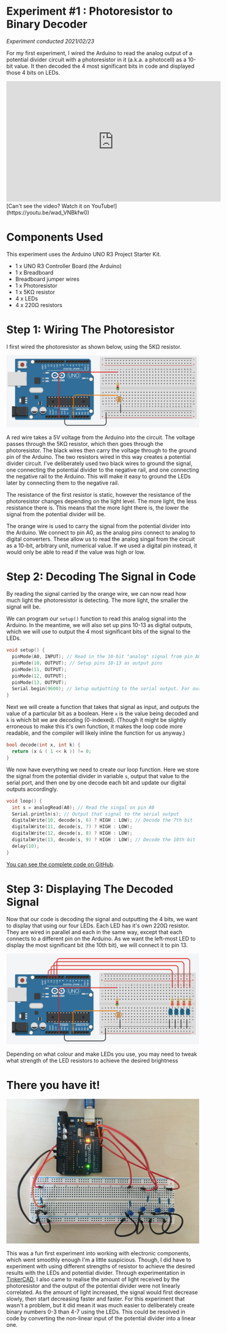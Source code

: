 # Experiment #1 : Photoresistor to Binary Decoder
*Experiment conducted 2021/02/23*

For my first experiment, I wired the Arduino to read the analog output of a potential divider circuit with a photoresistor in it (a.k.a. a photocell) as a 10-bit value. It then decoded the 4 most significant bits in code and displayed those 4 bits on LEDs.

<iframe width="560" height="315" src="https://www.youtube.com/embed/wad_VNBkfw0" title="YouTube video player" frameborder="0" allow="accelerometer; autoplay; clipboard-write; encrypted-media; gyroscope; picture-in-picture" allowfullscreen></iframe>
[Can't see the video? Watch it on YouTube!](https://youtu.be/wad_VNBkfw0)

# Components Used
This experiment uses the Arduino UNO R3 Project Starter Kit.

* 1 x UNO R3 Controller Board (the Arduino)
* 1 x Breadboard
* Breadboard jumper wires
* 1 x Photoresistor
* 1 x 5KΩ resistor
* 4 x LEDs
* 4 x 220Ω resistors

# Step 1: Wiring The Photoresistor
I first wired the photoresistor as shown below, using the 5KΩ resistor.

![](https://raw.githubusercontent.com/JoshIsAStudent/physical-computing/main/post-content/experiment-01-photoresistor-decoder/photoresistor-diagram.png)

A red wire takes a 5V voltage from the Arduino into the circuit. The voltage passes through the 5KΩ resistor, which then goes through the photoresistor. The black wires then carry the voltage through to the ground pin of the Arduino. The two resistors wired in this way creates a potential divider circuit. I've deliberately used two black wires to ground the signal, one connecting the potential divider to the negative rail, and one connecting the negative rail to the Arduino. This will make it easy to ground the LEDs later by connecting them to the negative rail.

The resistance of the first resistor is static, however the resistance of the photoresistor changes depending on the light level. The more light, the less resistance there is. This means that the more light there is, the lower the signal from the potential divider will be.

The orange wire is used to carry the signal from the potential divider into the Arduino. We connect to pin A0, as the analog pins connect to analog to digital converters. These allow us to read the analog singal from the circuit as a 10-bit, arbitrary unit, numerical value. If we used a digital pin instead, it would only be able to read if the value was high or low.

# Step 2: Decoding The Signal in Code
By reading the signal carried by the orange wire, we can now read how much light the photoresistor is detecting. The more light, the smaller the signal will be.

We can program our `setup()` function to read this analog signal into the Arduino. In the meantime, we will also set up pins 10-13 as digital outputs, which we will use to output the 4 most significant bits of the signal to the LEDs.

```C
void setup() {
  pinMode(A0, INPUT); // Read in the 10-bit "analog" signal from pin A0
  pinMode(10, OUTPUT); // Setup pins 10-13 as output pins
  pinMode(11, OUTPUT);
  pinMode(12, OUTPUT);
  pinMode(13, OUTPUT);
  Serial.begin(9600); // Setup outputting to the serial output. For our purposes, "9600" is just a magic number
}
```

Next we will create a function that takes that signal as input, and outputs the value of a particular bit as a boolean. Here `x` is the value being decoded and `k` is which bit we are decoding (0-indexed). (Though it might be slightly erroneous to make this it's own function, it makes the loop code more readable, and the compiler will likely inline the function for us anyway.)

```C
bool decode(int x, int k) {
  return (x & ( 1 << k )) != 0;
}
```

We now have everything we need to create our loop function. Here we store the signal from the potential divider in variable `s`, output that value to the serial port, and then one by one decode each bit and update our digital outputs accordingly.

```C
void loop() {
  int s = analogRead(A0); // Read the singal on pin A0
  Serial.println(s); // Output that signal to the serial output
  digitalWrite(10, decode(s, 6) ? HIGH : LOW); // Decode the 7th bit
  digitalWrite(11, decode(s, 7) ? HIGH : LOW);
  digitalWrite(12, decode(s, 8) ? HIGH : LOW);
  digitalWrite(13, decode(s, 9) ? HIGH : LOW); // Decode the 10th bit
  delay(10);
}
```

[You can see the complete code on GitHub](https://github.com/JoshIsAStudent/physical-computing/blob/main/post-content/experiment-01-photoresistor-decoder/01-photoresistor-decoder/01-photoresistor-decoder.ino).

# Step 3: Displaying The Decoded Signal
Now that our code is decoding the signal and outputting the 4 bits, we want to display that using our four LEDs. Each LED has it's own 220Ω resistor. They are wired in parallel and each in the same way, except that each connects to a different pin on the Arduino. As we want the left-most LED to display the most significant bit (the 10th bit), we will connect it to pin 13.

![](https://raw.githubusercontent.com/JoshIsAStudent/physical-computing/main/post-content/experiment-01-photoresistor-decoder/leds-diagram.png)

Depending on what colour and make LEDs you use, you may need to tweak what strength of the LED resistors to achieve the desired brightness

# There you have it!

![](https://raw.githubusercontent.com/JoshIsAStudent/physical-computing/main/post-content/experiment-01-photoresistor-decoder/final-circuit-photo.jpg)

This was a fun first experiment into working with electronic components, which went smoothly enough I'm a little suspicious. Though, I did have to experiment with using different strengths of resistor to achieve the desired results with the LEDs and potential divider. Through experimentation in [TinkerCAD](tinkercad.com), I also came to realise the amount of light received by the photoresistor and the output of the potential divider were not linearly correlated. As the amount of light increased, the signal would first decrease slowly, then start decreasing faster and faster. For this experiment that wasn't a problem, but it did mean it was much easier to deliberately create binary numbers 0-3 than 4-7 using the LEDs. This could be resolved in code by converting the non-linear input of the potential divider into a linear one.

